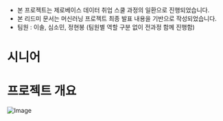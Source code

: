 - 본 프로젝트는 제로베이스 데이터 취업 스쿨 과정의 일환으로 진행되었습니다.
- 본 리드미 문서는 머신러닝 프로젝트 최종 발표 내용을 기반으로 작성되었습니다.
- 팀원 : 이솔, 심소민, 정현봉 (팀원별 역할 구분 없이 전과정 함께 진행함)

# 시니어 
# 프로젝트 개요
![Image](https://github.com/user-attachments/assets/b9db6cbf-5491-47c5-aa1e-f0328f12a2b6)
